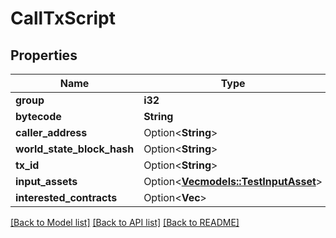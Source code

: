 # CallTxScript

## Properties

Name | Type | Description | Notes
------------ | ------------- | ------------- | -------------
**group** | **i32** |  | 
**bytecode** | **String** |  | 
**caller_address** | Option<**String**> |  | [optional]
**world_state_block_hash** | Option<**String**> |  | [optional]
**tx_id** | Option<**String**> |  | [optional]
**input_assets** | Option<[**Vec<models::TestInputAsset>**](TestInputAsset.md)> |  | [optional]
**interested_contracts** | Option<**Vec<String>**> |  | [optional]

[[Back to Model list]](../README.md#documentation-for-models) [[Back to API list]](../README.md#documentation-for-api-endpoints) [[Back to README]](../README.md)


